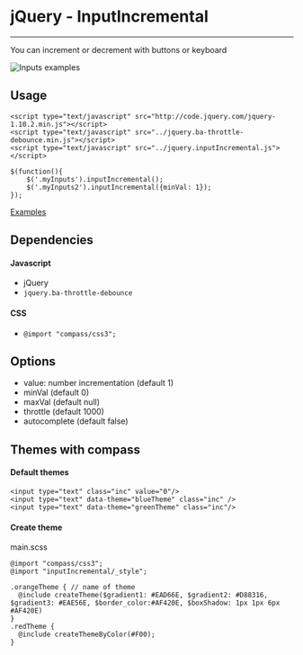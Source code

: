 # jQuery - InputIncremental

***

You can increment or decrement with buttons or keyboard

![Inputs examples](http://fridus.github.io/jQuery-InputIncremental/images/example.png "Examples")

## Usage
```
<script type="text/javascript" src="http://code.jquery.com/jquery-1.10.2.min.js"></script>
<script type="text/javascript" src="../jquery.ba-throttle-debounce.min.js"></script>
<script type="text/javascript" src="../jquery.inputIncremental.js"></script>
```
```
$(function(){
    $('.myInputs').inputIncremental();
    $('.myInputs2').inputIncremental({minVal: 1});
});
```
[Examples](http://fridus.github.io/jQuery-InputIncremental)

## Dependencies

#### Javascript

- jQuery
- `jquery.ba-throttle-debounce`

#### CSS

- `@import "compass/css3";`

## Options

- value: number incrementation (default 1)
- minVal (default 0)
- maxVal (default null)
- throttle (default 1000)
- autocomplete (default false)

## Themes with compass

#### Default themes

```
<input type="text" class="inc" value="0"/>
<input type="text" data-theme="blueTheme" class="inc" />
<input type="text" data-theme="greenTheme" class="inc"/>
```

#### Create theme

main.scss
```
@import "compass/css3";
@import "inputIncremental/_style";

.orangeTheme { // name of theme
  @include createTheme($gradient1: #EAD66E, $gradient2: #D88316, $gradient3: #EAE56E, $border_color:#AF420E, $boxShadow: 1px 1px 6px #AF420E)
}
.redTheme {
  @include createThemeByColor(#F00);
}
```
